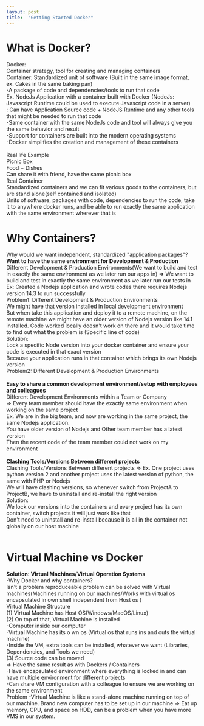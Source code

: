 ```yaml
---
layout: post
title:  "Getting Started Docker"
---
```


# What is Docker?
Docker: <br/> 
Container strategy, tool for creating and managing containers <br/>
Container: Standardized unit of software (Built in the same image format, ex. Cakes in the same baking pan) <br/>
-A package of code and dependencies/tools to run that code <br/>
Ex. NodeJs Application with a container built with Docker (NodeJs: Javascript Runtime could be used to execute Javascript code in a server) <br/>
: Can have Application Source code + NodeJS Runtime and any other tools that might be needed to run that code <br/>
-Same container with the same NodeJs code and tool will always give you the same behavior and result <br/>
-Support for containers are built into the modern operating systems <br/>
-Docker simplifies the creation and management of these containers <br/>
<br/>
Real life Example <br/>
Picnic Box <br/>
Food + Dishes <br/>
Can share it with friend, have the same picnic box <br/>
Real Container <br/>
Standardized containers and we can fit various goods to the containers, but are stand alone(self contained and isolated) <br/>
Units of software, packages with code, dependencies to run the code, take it to anywhere docker runs, and be able to run exactly the same application with the same environment wherever that is <br/>

# Why Containers?
Why would we want independent, standardized "application packages"? <br/>
**Want to have the same environment for Development & Production** <br/>
Different Development & Production Environments(We want to build and test in exactly the same environment as we later run our apps in)
=> We want to build and test in exactly the same environment as we later run our tests in <br/>
Ex: Created a Nodejs application and wrote codes there requires Nodejs version 14.3 to run successfully <br/>
Problem1: Different Development & Production Environments <br/>
We might have that version installed in local development environment <br/>
But when take this application and deploy it to a remote machine, on the remote machine we might have an older version of Nodejs version like 14.1 installed. 
Code worked locally doesn't work on there and it would take time to find out what the problem is (Specific line of code)   <br/>
Solution: <br/> 
Lock a specific Node version into your docker container and ensure your code is executed in that exact version <br/>
Because your application runs in that container which brings its own Nodejs version <br/>
Problem2: Different Development & Production Environments <br/>
<br/>
**Easy to share a common development environment/setup with employees and colleagues** <br/>
Different Development Environments within a Team or Company <br/>
=> Every team member should have the exactly same environment when working on the same project <br/>
Ex. We are in the big team, and now are working in the same project, the same Nodejs application. <br/>
You have older version of Nodejs and Other team member has a latest version <br/>
Then the recent code of the team member could not work on my environment <br/>
<br/>
**Clashing Tools/Versions Between different projects** <br/>
Clashing Tools/Versions Between different projects
=> 
Ex. One project uses python version 2 and another project uses the latest version of python, the same with PHP or Nodejs <br/>
We will have clashing versions, so whenever switch from ProjectA to ProjectB, we have to uninstall and re-install the right version <br/>
Solution: <br/> 
We lock our versions into the containers and every project has its own container, switch projects it will just work like that  <br/>
Don't need to uninstall and re-install because it is all in the container not globally on our host machine <br/>
<br/>
# Virtual Machine vs Docker
**Solution: Virtual Machines/Virtual Operation Systems** <br/>
-Why Docker and why containers? <br/>
Isn't a problem reproduceable problem can be solved with Virtual machines(Machines running on our machines/Works with virtual os encapsulated in own shell independent from Host os ) <br/>
Virtual Machine Structure <br/>
(1) Virtual Machine has Host OS(Windows/MacOS/Linux) <br/>
(2) On top of that, Virtual Machine is installed <br/>
-Computer inside our computer <br/>
-Virtual Machine has its o
wn os (Virtual os that runs ins and outs the virtual machine) <br/>
-Inside the VM, extra tools can be installed, whatever we want (Libraries, Dependencies, and Tools we need) <br/>
(3) Source code can be moved <br/>
=> Have the same result as with Dockers / Containers<br/>
-Have encapsulated environment where everything is locked in and can have multiple environment for different projects <br/>
-Can share VM configuration with a colleague to ensure we are working on the same environment<br/>
Problem
-Virtual Machine is like a stand-alone machine running on top of our machine. Brand new computer has to be set up in our machine
=> Eat up memory, CPU, and space on HDD, can be a problem when you have more VMS in our system. 






